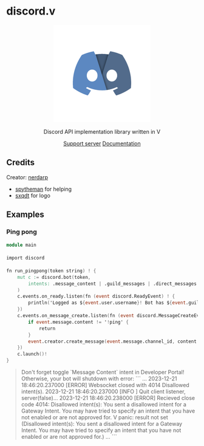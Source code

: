 # discord.v

<div align="center">
<img src="assets/logo.png" height=256></img>

Discord API implementation library written in V

[Support server](https://discord.gg/k7rvtQ43cu)
[Documentation](https://darphome.github.io/discord.v/discord.html)

</div>

## Credits

Creator: [nerdarp](https://github.com/DarpHome)

- [spytheman](https://github.com/spytheman) for helping
- [sxqdt](https://github.com/HARXI) for logo

## Examples

### Ping pong


```v
module main

import discord

fn run_pingpong(token string) ! {
	mut c := discord.bot(token,
		intents: .message_content | .guild_messages | .direct_messages
	)
	c.events.on_ready.listen(fn (event discord.ReadyEvent) ! {
		println('Logged as ${event.user.username}! Bot has ${event.guilds.len} guilds')
	})
	c.events.on_message_create.listen(fn (event discord.MessageCreateEvent) ! {
		if event.message.content != '!ping' {
			return
		}
		event.creator.create_message(event.message.channel_id, content: 'Pong')!
	})
	c.launch()!
}
```

<blockquote>
Don't forget toggle `Message Content` intent in Developer Portal! Otherwise, your bot will shutdown with error:
```
...
2023-12-21 18:46:20.237000 [ERROR] Websocket closed with 4014 Disallowed intent(s).
2023-12-21 18:46:20.237000 [INFO ] Quit client listener, server(false)...
2023-12-21 18:46:20.238000 [ERROR] Recieved close code 4014: Disallowed intent(s): You sent a disallowed intent for a Gateway Intent. You may have tried to specify an intent that you have not enabled or are not approved for.
V panic: result not set (Disallowed intent(s): You sent a disallowed intent for a Gateway Intent. You may have tried to specify an intent that you have not enabled or are not approved for.)      
...
```
</blockquote>